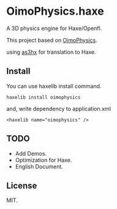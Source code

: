 OimoPhysics.haxe
===========
A 3D physics engine for Haxe/Openfl. 

This project based on [OimoPhysics][].

using [as3hx][] for translation to Haxe.

[as3hx]: https://github.com/HaxeFoundation/as3hx 
[OimoPhysics]:https://github.com/saharan/OimoPhysics

## Install

You can use haxelib install command. 

    haxelib install oimophysics

and, write dependency to application.xml

    <haxelib name="oimophysics" />


## TODO
* Add Demos.
* Optimization for Haxe.
* English Document.


## License
MIT.
